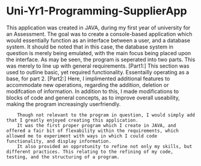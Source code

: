# Uni-Yr1-Programming-SupplierApp
This application was created in JAVA, during my first year of university for an Assessment.
The goal was to create a console-based application which would essentially function as an interface between a user, and a database system.
It should be noted that in this case, the database system in question is merely being emulated, with the main focus being placed upon the interface.
As may be seen, the program is seperated into two parts. This was merely to line up with general requirements.
  [Part1:]
    This section was used to outline basic, yet required functionality. Essentailly operating as a base, for part 2.
  [Part2:]
		Here, I implimented additional features to accommodate new operations, regarding the addition, deletion or modifcation of information. In addition to this, I made modifications to blocks of code and general concepts, as to improve overall useability, making the program increasingly userfriendly.
	
		Though not relevant to the program in question, I would simply add that I greatly enjoyed creating this application.
		It was the first proper program which I create in JAVA, and offered a fair bit of flexability within the requirements, which allowed me to experiment with ways in which I could code functionality, and display information.
		It also provided an opprotunity to refine not only my skills, but different practices. This relating to the refining of my code, testing, and the structuring of a program.
    
